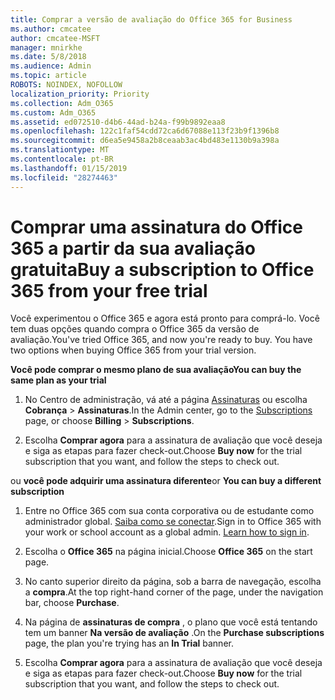 ```yaml
---
title: Comprar a versão de avaliação do Office 365 for Business
ms.author: cmcatee
author: cmcatee-MSFT
manager: mnirkhe
ms.date: 5/8/2018
ms.audience: Admin
ms.topic: article
ROBOTS: NOINDEX, NOFOLLOW
localization_priority: Priority
ms.collection: Adm_O365
ms.custom: Adm_O365
ms.assetid: ed072510-d4b6-44ad-b24a-f99b9892eaa8
ms.openlocfilehash: 122c1faf54cdd72ca6d67088e113f23b9f1396b8
ms.sourcegitcommit: d6ea5e9458a2b8ceaab3ac4bd483e1130b9a398a
ms.translationtype: MT
ms.contentlocale: pt-BR
ms.lasthandoff: 01/15/2019
ms.locfileid: "28274463"
---
```

# <a name="buy-a-subscription-to-office-365-from-your-free-trial"></a><span data-ttu-id="7517a-102">Comprar uma assinatura do Office 365 a partir da sua avaliação gratuita</span><span class="sxs-lookup"><span data-stu-id="7517a-102">Buy a subscription to Office 365 from your free trial</span></span>

<span data-ttu-id="7517a-p101">Você experimentou o Office 365 e agora está pronto para comprá-lo. Você tem duas opções quando compra o Office 365 da versão de avaliação.</span><span class="sxs-lookup"><span data-stu-id="7517a-p101">You've tried Office 365, and now you're ready to buy. You have two options when buying Office 365 from your trial version.</span></span>
  
 <span data-ttu-id="7517a-105">**Você pode comprar o mesmo plano de sua avaliação**</span><span class="sxs-lookup"><span data-stu-id="7517a-105">**You can buy the same plan as your trial**</span></span>
  
1. <span data-ttu-id="7517a-106">No Centro de administração, vá até a página [Assinaturas](https://go.microsoft.com/fwlink/p/?linkid=842054) ou escolha **Cobrança** \> **Assinaturas**.</span><span class="sxs-lookup"><span data-stu-id="7517a-106">In the Admin center, go to the [Subscriptions](https://go.microsoft.com/fwlink/p/?linkid=842054) page, or choose **Billing** \> **Subscriptions**.</span></span>
    
2. <span data-ttu-id="7517a-107">Escolha **Comprar agora** para a assinatura de avaliação que você deseja e siga as etapas para fazer check-out.</span><span class="sxs-lookup"><span data-stu-id="7517a-107">Choose **Buy now** for the trial subscription that you want, and follow the steps to check out.</span></span> 
    
<span data-ttu-id="7517a-108">ou **você pode adquirir uma assinatura diferente**</span><span class="sxs-lookup"><span data-stu-id="7517a-108">or **You can buy a different subscription**</span></span>
  
1. <span data-ttu-id="7517a-109">Entre no Office 365 com sua conta corporativa ou de estudante como administrador global. [Saiba como se conectar](https://support.office.com/article/e9eb7d51-5430-4929-91ab-6157c5a050b4).</span><span class="sxs-lookup"><span data-stu-id="7517a-109">Sign in to Office 365 with your work or school account as a global admin. [Learn how to sign in](https://support.office.com/article/e9eb7d51-5430-4929-91ab-6157c5a050b4).</span></span>
    
2. <span data-ttu-id="7517a-110">Escolha o **Office 365** na página inicial.</span><span class="sxs-lookup"><span data-stu-id="7517a-110">Choose **Office 365** on the start page.</span></span> 
    
3. <span data-ttu-id="7517a-111">No canto superior direito da página, sob a barra de navegação, escolha a **compra**.</span><span class="sxs-lookup"><span data-stu-id="7517a-111">At the top right-hand corner of the page, under the navigation bar, choose **Purchase**.</span></span>
    
4. <span data-ttu-id="7517a-112">Na página de **assinaturas de compra** , o plano que você está tentando tem um banner **Na versão de avaliação** .</span><span class="sxs-lookup"><span data-stu-id="7517a-112">On the **Purchase subscriptions** page, the plan you're trying has an **In Trial** banner.</span></span> 
    
5. <span data-ttu-id="7517a-113">Escolha **Comprar agora** para a assinatura de avaliação que você deseja e siga as etapas para fazer check-out.</span><span class="sxs-lookup"><span data-stu-id="7517a-113">Choose **Buy now** for the trial subscription that you want, and follow the steps to check out.</span></span> 
    

